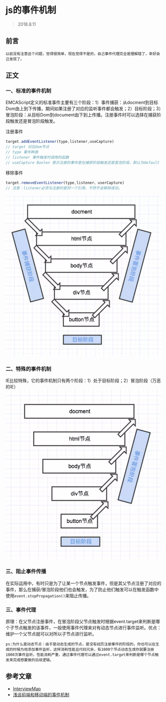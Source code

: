 # js的事件机制
> 2018.8.11
## 前言
    以前没有注意这个问题，觉得很简单，现在觉得不是的，自己事件代理完全是理解错了，幸好自己发现了。
## 正文
### 一、标准的事件机制
EMCAScript定义的标准事件主要有三个阶段：1）事件捕获：从docment到目标Dom由上到下传播，期间如果注册了对应的监听事件都会触发；2）目标阶段；3）冒泡阶段：从目标Dom到document由下到上传播。注册事件时可以选择在捕获阶段触发还是冒泡阶段触发。

注册事件    
```javascript
target.addEventListener(type,listener,useCapture)
// target 对应dom节点
// type 事件种类
// listener 事件触发时调用的函数
// useCapture Boolen 表示注册的事件是在捕获阶段触发还是冒泡阶段，默认为default
```
移除事件
```javascript
target.removeEventListener(type,listener、userCapture)
// 注意：listener必须与注册时是同一个引用，不然不会移除成功。
```
![image](/img/09.jpg)
### 二、特殊的事件机制
IE比较特殊，它的事件机制只有两个阶段：1）处于目标阶段；2）冒泡阶段（万恶的IE）
![image](/img/10.jpg)
### 三、阻止事件传播
在实际运用中，有时只是为了让某一个节点触发事件，但是其父节点注册了对应的事件，那么在捕获/冒泡阶段他们也会触发，为了防止他们触发可以在触发函数中使用`event.stopPropagation()`来阻止传播。
### 三、事件代理
原理：在父节点注册事件，在冒泡阶段父节点触发时根据event.target来判断是哪个子节点触发的该事件，一般使用事件代理来对有动态节点进行事件监听。优点：维护一个父节点就可以对所以子节点进行监听。

    ps:为什么是动态节点：由于是动态生成的节点，是没有经历注册事件的阶段的，你也可以在生成的时候为他添加事件监听，这样消耗性能且代码冗余，有1000个节点动态生成你就要注册1000次事件监听，性能消耗严重，通过事件代理可以通过event.target来判断是哪个节点触发来完成想要做的后续逻辑。
## 参考文章
- [InterviewMap](https://yuchengkai.cn/docs/zh/frontend/browser.html#%E4%BA%8B%E4%BB%B6%E6%9C%BA%E5%88%B6)
- [浅谈前端和移动端的事件机制](https://juejin.im/post/59ede91ef265da43143fde87)

